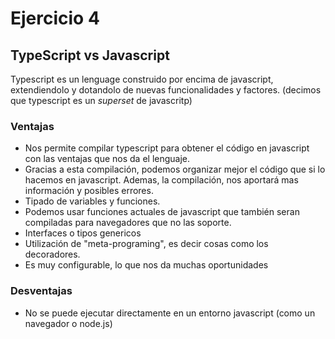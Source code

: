 # Ejercicio 4
## TypeScript vs Javascript

Typescript es un lenguage construido por encima de javascript, extendiendolo y dotandolo de nuevas funcionalidades y factores. (decimos que typescript es un _superset_ de javascritp)

### Ventajas
- Nos permite compilar typescript para obtener el código en javascript con las ventajas que nos da el lenguaje.
- Gracias a esta compilación, podemos organizar mejor el código que si lo hacemos en javascript. Ademas, la compilación, nos aportará mas información y posibles errores.
- Tipado de variables y funciones.
- Podemos usar funciones actuales de javascript que también seran compiladas para navegadores que no las soporte.
- Interfaces o tipos genericos
- Utilización de "meta-programing", es decir cosas como los decoradores.
- Es muy configurable, lo que nos da muchas oportunidades

### Desventajas
- No se puede ejecutar directamente en un entorno javascript (como un navegador o node.js)